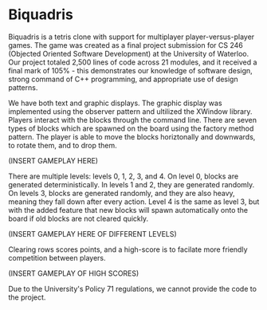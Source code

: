# Biquadris

Biquadris is a tetris clone with support for multiplayer player-versus-player games. The game was created as a final project submission for CS 246 (Objected Oriented Software Development) at the University of Waterloo. Our project totaled 2,500 lines of code across 21 modules, and it received a final mark of 105% - this demonstrates our knowledge of software design, strong command of C++ programming, and appropriate use of design patterns.

We have both text and graphic displays. The graphic display was implemented using the observer pattern and ultilized the XWindow library. Players interact with the blocks through the command line. There are seven types of blocks which are spawned on the board using the factory method pattern. The player is able to move the blocks horiztonally and downwards, to rotate them, and to drop them.

(INSERT GAMEPLAY HERE)

There are multiple levels: levels 0, 1, 2, 3, and 4. On level 0, blocks are generated deterministically. In levels 1 and 2, they are generated randomly. On levels 3, blocks are generated randomly, and they are also heavy, meaning they fall down after every action. Level 4 is the same as level 3, but with the added feature that new blocks will spawn automatically onto the board if old blocks are not cleared quickly.

(INSERT GAMEPLAY HERE OF DIFFERENT LEVELS)

Clearing rows scores points, and a high-score is to facilate more friendly competition between players.

(INSERT GAMEPLAY OF HIGH SCORES)

Due to the University's Policy 71 regulations, we cannot provide the code to the project.
